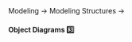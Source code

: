 <link rel="stylesheet" href="{{baseUrl}}/css/textbook.css">

<div class="website-content">

<div id="path">Modeling &rarr; Modeling Structures &rarr;</div>

<div id="title">

#### Object Diagrams :three:

</div>

<div id="body">

<include src="../../../uml/objectDiagrams/introduction/text.md#body" />

</div>

<div id="extras">
</div>

</div>

